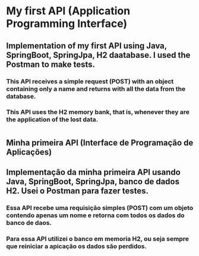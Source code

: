 # My first API (Application Programming Interface)
## Implementation of my first API using Java, SpringBoot, SpringJpa, H2 daatabase. I used the Postman to make tests.
### This API receives a simple request (POST) with an object containing only a name and returns with all the data from the database.
### This API uses the H2 memory bank, that is, whenever they are the application of the lost data.
#
#
## Minha primeira API (Interface de Programação de Aplicações)
## Implementação da minha primeira API usando Java, SpringBoot, SpringJpa, banco de dados H2. Usei o Postman para fazer testes.
### Essa API recebe uma requisição simples (POST) com um objeto contendo apenas um nome e retorna com todos os dados do banco de daos.
### Para essa API utilizei o banco em memoria H2, ou seja sempre que reiniciar a apicação os dados são perdidos.
